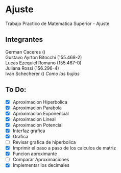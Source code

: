 # Ajuste
Trabajo Practico de Matematica Superior - Ajuste

## Integrantes
 German Caceres ()<br />
 Gustavo Ayrton Bitocchi (155.468-2)<br />
 Lucas Ezequiel Romano (155.467-0)<br />
 Juliana Rossi (156.296-4)<br />
 Ivan Schecherer () *Como las bujias*<br />

## To Do:
- [X] Aproximacion Hiperbolica
- [X] Aproximacion Parabola
- [X] Aproximacion Exponencial
- [X] Aproximacion Lineal
- [X] Aproximacion Potencial
- [X] Interfaz grafica
- [X] Grafica
- [ ] Revisar grafica de hiperbolica
- [X] Imprimir el paso a paso de los calculos de matriz
- [X] Funcion aproximante
- [ ] Comparar Aproximaciones
- [X] Implementar los decimales
